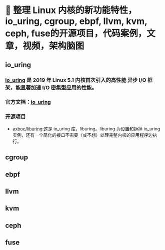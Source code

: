 # 🔰 整理 Linux 内核的新功能特性，io_uring, cgroup, ebpf, llvm, kvm, ceph, fuse的开源项目，代码案例，文章，视频，架构脑图

## io_uring

### [io_uring](https://en.wikipedia.org/wiki/Io_uring) 是 2019 年 Linux 5.1 内核首次引入的高性能 异步 I/O 框架，能显著加速 I/O 密集型应用的性能。
### 官方文档：[io_uring](https://github.com/0voice/kernel_new_features/blob/main/io_uring.pdf)
### 开源项目 
- [axboe/liburing](https://github.com/axboe/liburing):这是 io_uring 库，liburing。liburing 为设置和拆掉 io_uring 实例，还有一个简化的接口不需要（或不想）处理完整内核的应用程序边执行。

## cgroup

## ebpf

## llvm

## kvm

## ceph

## fuse
